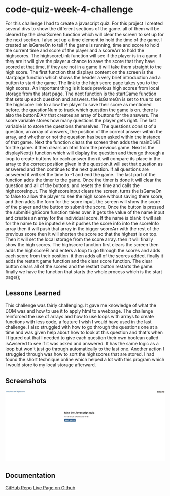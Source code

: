 # code-quiz-week-4-challenge
For this challenge I had to create a javascript quiz. For this project I created several divs to show the different sections of the game. all of them will be cleared by the clearScreen function which will clear the screen to set up for the next section. I also set up a time element to hold the time of the game. I created an isGameOn to tell if the game is running, time and score to hold the current time and score of the player and a scoreArr to hold the highscores. The highscoreLink function will see if the player is in a game if they are it will give the player a chance to save the score that they have scored at that time, if they are not in a game it will take them straight to the high score. The first function that displays content on the screen is the startpage function which shows the header a very brief introduction and a button to start the game. The link to the high score page takes you to the high scores. An important thing is it loads previous high scores from local storage from the start page. The next function is the startGame function that sets up each question and answers. the isGameOn is set to true to set the highscore link to allow the player to save their score as mentioned before. the questionNum to track which question the game is on. there is also the buttonElArr that creates an array of buttons for the answers. The score variable stores how many questions the player gets right. The last variable is to store the questions themselves. The questions consist of a question, an array of answers, the position of the correct answer within the array, and whether or not the question has been asked within the instance of that game. Next the function clears the screen then adds the mainDivEl for the game. it then clears an html from the previous game. Next is the displayNext() function which will display the question and then go through a loop to create buttons for each answer then it will compare its place in the array to the correct position given in the question.it will set that question as answered and then continue to the next question. If all questions are answered it will set the time to -1 and end the game. The last part of the function adds the timer to the game. Once the timer is done it will clear the question and all of the buttons. and resets the time and calls the highscoreInput. The highscoreInput clears the screen, turns the isGameOn to false to allow the player to see the high score without saving there score, and then adds the form for the score input. the screen will show the score of the player and the button to submit the score. Once the button is pressed the submitHighScore function takes over. it gets the value of the name input and creates an array for the individual score. If the name is blank it will ask for the name to be inputed else it pushes the score info into the scoreInfo array then it will push that array in the bigger scoreArr with the rest of the previous score then it will shorten the score so that the highest is on top. Then it will set the local storage from the score array. then it will finally show the high scores. The highscore function first clears the screen then adds the highscoreEl and enters a loop to go through the scores and adds each score from their position. it then adds all of the scores added. finally it adds the restart game function and the clear score function. The clear button clears all of the scores and the restart button restarts the game. finally we have the function that starts the whole process which is the start page();

## Lessons Learned

This challenge was fairly challenging. It gave me knowledge of what the DOM was and how to use it to apply html to a webpage. The challenge reinforced the use of arrays and how to use loops with arrays to create functions with less code, a feature I wish I would have used in the last challenge. I also struggled with how to go through the questions one at a time and was given help about how to look at this question and that's when I figured out that I needed to give each question their own boolean called isAwsered to see if it was asked and answered. It has the same logic as a loop but won't just go through automatically to the last one. Another action I struggled through was how to sort the highscores that are stored. I had found the short technique online which helped a lot with this program which I would store to my local storage afterward. 

## Screenshots
![App Screenshot](assets/Images/javascript-quiz.JPG)

## Documentation

[GitHub Repo](https://github.com/allenharborth9835/code-quiz-week-4-challenge)
[Live Page on Github](https://allenharborth9835.github.io/code-quiz-week-4-challenge/)